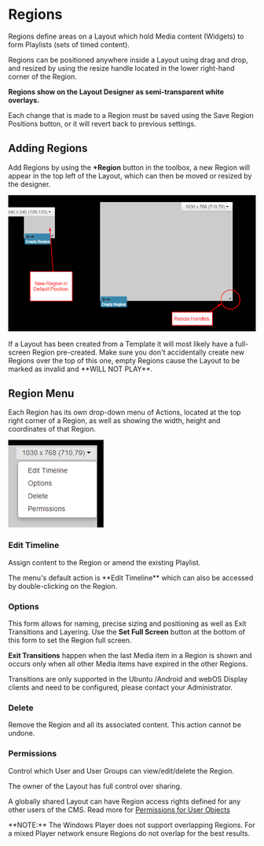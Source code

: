 <!--toc=layouts-->
# Regions

Regions define areas on a Layout which hold Media content (Widgets) to form Playlists (sets of timed content).

Regions can be positioned anywhere inside a Layout using drag and drop, and resized by using the resize handle located in the lower right-hand corner of the Region.

**Regions show on the Layout Designer as semi-transparent white overlays.**

<tip>
Each change that is made to a Region must be saved using the Save Region Positions button, or it will revert back to previous settings.
</tip>

## Adding Regions

Add Regions by using the **+Region** button in the toolbox, a new Region will appear in the top left of the Layout, which can then be moved or resized by the designer.

![Resize a region](img/layouts_designer_region_resize_handles.png)

<tip>
If a Layout has been created from a Template it will most likely have a full-screen Region pre-created. Make sure you don't accidentally create new Regions over the top of this one, empty Regions cause the Layout to be marked as invalid and **WILL NOT PLAY**.
</tip>

## Region Menu

Each Region has its own drop-down menu of Actions, located at the top right corner of a Region, as well as showing the width, height and coordinates of that Region.

![Layout Designer Screenshot - Add Region](img/layouts_designer_region_menu.png)

### Edit Timeline 

Assign content to the Region or amend the existing Playlist.

<tip>
The menu's default action is **Edit Timeline** which can also be accessed by double-clicking on the Region.
</tip>

### Options

This form allows for naming, precise sizing and positioning as well as Exit Transitions and Layering. Use the **Set Full Screen** button at the bottom of this form to set the Region full screen.

**Exit Transitions** happen when the last Media item in a Region is shown and occurs only when all other Media items have expired in the other Regions. 

<tip>
Transitions are only supported in the Ubuntu /Android and webOS Display clients and need to be configured, please contact your Administrator.
</tip>

### Delete

Remove the Region and all its associated content. This action cannot be undone.

### Permissions

Control which User and User Groups can view/edit/delete the Region.

The owner of the Layout has full control over sharing. 

<tip>

A globally shared Layout can have Region access rights defined for any other users of the CMS. Read more for [Permissions for User Objects](users_permissions.html#user_objects) 
</tip>

<tip>
**NOTE:** The Windows Player does not support overlapping Regions. For a mixed Player network ensure Regions do not overlap for the best results.
</tip>
